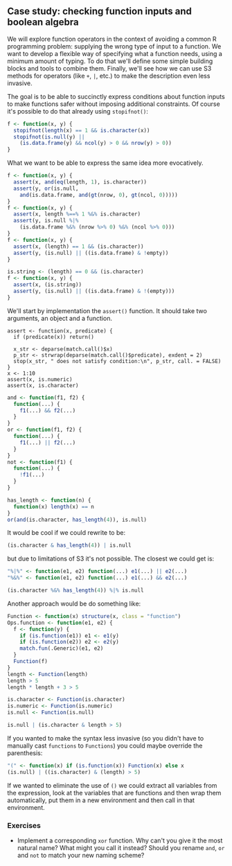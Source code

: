 ## Case study: checking function inputs and boolean algebra

We will explore function operators in the context of avoiding a common R programming problem: supplying the wrong type of input to a function.  We want to develop a flexible way of specifying what a function needs, using a minimum amount of typing. To do that we'll define some simple building blocks and tools to combine them. Finally, we'll see how we can use S3 methods for operators (like `+`, `|`, etc.) to make the description even less invasive.

The goal is to be able to succinctly express conditions about function inputs to make functions safer without imposing additional constraints.  Of course it's possible to do that already using `stopifnot()`:

```R
f <- function(x, y) {
  stopifnot(length(x) == 1 && is.character(x))
  stopifnot(is.null(y) ||
    (is.data.frame(y) && ncol(y) > 0 && nrow(y) > 0))
}
```

What we want to be able to express the same idea more evocatively.

```R
f <- function(x, y) {
  assert(x, and(eq(length, 1), is.character))
  assert(y, or(is.null,
    and(is.data.frame, and(gt(nrow, 0), gt(ncol, 0)))))
}
f <- function(x, y) {
  assert(x, length %==% 1 %&% is.character)
  assert(y, is.null %|%
    (is.data.frame %&% (nrow %>% 0) %&% (ncol %>% 0)))
}
f <- function(x, y) {
  assert(x, (length) == 1 && (is.character))
  assert(y, (is.null) || ((is.data.frame) & !empty))
}

is.string <- (length) == 0 && (is.character)
f <- function(x, y) {
  assert(x, (is.string))
  assert(y, (is.null) || ((is.data.frame) & !(empty)))
}
```

We'll start by implementation the `assert()` function. It should take two arguments, an object and a function.

```
assert <- function(x, predicate) {
  if (predicate(x)) return()

  x_str <- deparse(match.call()$x)
  p_str <- strwrap(deparse(match.call()$predicate), exdent = 2)
  stop(x_str, " does not satisfy condition:\n", p_str, call. = FALSE)
}
x <- 1:10
assert(x, is.numeric)
assert(x, is.character)
```


```R
and <- function(f1, f2) {
  function(...) {
    f1(...) && f2(...)
  }
}
or <- function(f1, f2) {
  function(...) {
    f1(...) || f2(...)
  }
}
not <- function(f1) {
  function(...) {
    !f1(...)
  }
}
```

```R
has_length <- function(n) {
  function(x) length(x) == n
}
or(and(is.character, has_length(4)), is.null)
```

It would be cool if we could rewrite to be:

```R
(is.character & has_length(4)) | is.null
```

but due to limitations of S3 it's not possible.  The closest we could get is:

```R
"%|%" <- function(e1, e2) function(...) e1(...) || e2(...)
"%&%" <- function(e1, e2) function(...) e1(...) && e2(...)

(is.character %&% has_length(4)) %|% is.null
```

Another approach would be do something like:

```R
Function <- function(x) structure(x, class = "function")
Ops.function <- function(e1, e2) {
  f <- function(y) {
    if (is.function(e1)) e1 <- e1(y)
    if (is.function(e2)) e2 <- e2(y)
    match.fun(.Generic)(e1, e2)
  }
  Function(f)
}
length <- Function(length)
length > 5
length * length + 3 > 5

is.character <- Function(is.character)
is.numeric <- Function(is.numeric)
is.null <- Function(is.null)

is.null | (is.character & length > 5)
```

If you wanted to make the syntax less invasive (so you didn't have to manually cast `functions` to `Functions`) you could maybe override the parenthesis:

```R
"(" <- function(x) if (is.function(x)) Function(x) else x
(is.null) | ((is.character) & (length) > 5)
```

If we wanted to eliminate the use of `()` we could extract all variables from the expression, look at the variables that are functions and then wrap them automatically, put them in a new environment and then call in that environment.

### Exercises

* Implement a corresponding `xor` function. Why can't you give it the most natural name?  What might you call it instead? Should you rename `and`, `or` and `not` to match your new naming scheme?

